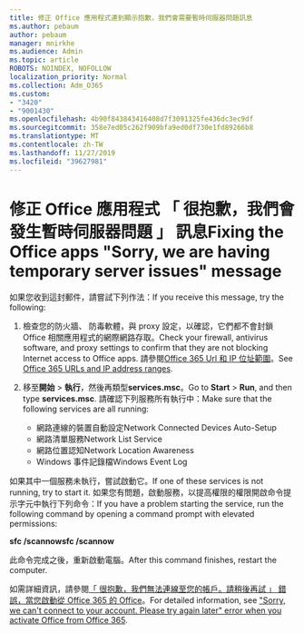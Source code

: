 ```yaml
---
title: 修正 Office 應用程式連到顯示抱歉，我們會需要暫時伺服器問題訊息
ms.author: pebaum
author: pebaum
manager: mnirkhe
ms.audience: Admin
ms.topic: article
ROBOTS: NOINDEX, NOFOLLOW
localization_priority: Normal
ms.collection: Adm_O365
ms.custom:
- "3420"
- "9001430"
ms.openlocfilehash: 4b90f843843416408d7f3091325fe436dc3ec9df
ms.sourcegitcommit: 358e7ed05c262f909bfa9ed0df730e1fd89266b8
ms.translationtype: MT
ms.contentlocale: zh-TW
ms.lasthandoff: 11/27/2019
ms.locfileid: "39627981"
---
```

# <a name="fixing-the-office-apps-sorry-we-are-having-temporary-server-issues-message"></a><span data-ttu-id="a3b7e-102">修正 Office 應用程式 「 很抱歉，我們會發生暫時伺服器問題 」 訊息</span><span class="sxs-lookup"><span data-stu-id="a3b7e-102">Fixing the Office apps "Sorry, we are having temporary server issues" message</span></span>

<span data-ttu-id="a3b7e-103">如果您收到這封郵件，請嘗試下列作法：</span><span class="sxs-lookup"><span data-stu-id="a3b7e-103">If you receive this message, try the following:</span></span>

1. <span data-ttu-id="a3b7e-104">檢查您的防火牆、 防毒軟體，與 proxy 設定，以確認，它們都不會封鎖 Office 相關應用程式的網際網路存取。</span><span class="sxs-lookup"><span data-stu-id="a3b7e-104">Check your firewall, antivirus software, and proxy settings to confirm that they are not blocking Internet access to Office apps.</span></span> <span data-ttu-id="a3b7e-105">請參閱[Office 365 Url 和 IP 位址範圍](https://docs.microsoft.com/office365/enterprise/urls-and-ip-address-ranges)。</span><span class="sxs-lookup"><span data-stu-id="a3b7e-105">See [Office 365 URLs and IP address ranges](https://docs.microsoft.com/office365/enterprise/urls-and-ip-address-ranges).</span></span>

2. <span data-ttu-id="a3b7e-106">移至**開始** > **執行**，然後再類型**services.msc**。</span><span class="sxs-lookup"><span data-stu-id="a3b7e-106">Go to **Start** > **Run**, and then type **services.msc**.</span></span> <span data-ttu-id="a3b7e-107">請確認下列服務所有執行中：</span><span class="sxs-lookup"><span data-stu-id="a3b7e-107">Make sure that the following services are all running:</span></span>
    - <span data-ttu-id="a3b7e-108">網路連線的裝置自動設定</span><span class="sxs-lookup"><span data-stu-id="a3b7e-108">Network Connected Devices Auto-Setup</span></span>
    - <span data-ttu-id="a3b7e-109">網路清單服務</span><span class="sxs-lookup"><span data-stu-id="a3b7e-109">Network List Service</span></span>
    - <span data-ttu-id="a3b7e-110">網路位置認知</span><span class="sxs-lookup"><span data-stu-id="a3b7e-110">Network Location Awareness</span></span>
    - <span data-ttu-id="a3b7e-111">Windows 事件記錄檔</span><span class="sxs-lookup"><span data-stu-id="a3b7e-111">Windows Event Log</span></span>

<span data-ttu-id="a3b7e-112">如果其中一個服務未執行，嘗試啟動它。</span><span class="sxs-lookup"><span data-stu-id="a3b7e-112">If one of these services is not running, try to start it.</span></span> <span data-ttu-id="a3b7e-113">如果您有問題，啟動服務，以提高權限的權限開啟命令提示字元中執行下列命令：</span><span class="sxs-lookup"><span data-stu-id="a3b7e-113">If you have a problem starting the service, run the following command by opening a command prompt with elevated permissions:</span></span>

<span data-ttu-id="a3b7e-114">**sfc /scannow**</span><span class="sxs-lookup"><span data-stu-id="a3b7e-114">**sfc /scannow**</span></span>

<span data-ttu-id="a3b7e-115">此命令完成之後，重新啟動電腦。</span><span class="sxs-lookup"><span data-stu-id="a3b7e-115">After this command finishes, restart the computer.</span></span>

<span data-ttu-id="a3b7e-116">如需詳細資訊，請參閱[「 很抱歉，我們無法連線至您的帳戶。請稍後再試 」 錯誤，當您啟動從 Office 365 的 Office](https://docs.microsoft.com/office/troubleshoot/activation-installation/issue-when-activate-office-from-office-365)。</span><span class="sxs-lookup"><span data-stu-id="a3b7e-116">For detailed information, see ["Sorry, we can't connect to your account. Please try again later" error when you activate Office from Office 365](https://docs.microsoft.com/office/troubleshoot/activation-installation/issue-when-activate-office-from-office-365).</span></span>